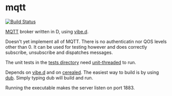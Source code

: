 mqtt
=============
[![Build Status](https://travis-ci.org/atilaneves/mqtt.png?branch=master)](https://travis-ci.org/atilaneves/mqtt)

[MQTT](http://public.dhe.ibm.com/software/dw/webservices/ws-mqtt/mqtt-v3r1.html)
broker written in D, using [vibe.d](https://github.com/rejectedsoftware/vibe.d).

Doesn't yet implement all of MQTT. There is no authenticatin nor QOS levels other than 0.
It can be used for testing however and does correctly subscribe, unsubscribe and
dispatches messages.

The unit tests in the [tests directory](tests) need
[unit-threaded](https://github.com/atilaneves/unit-threaded) to run.

Depends on [vibe.d](https://github.com/rejectedsoftware/vibe.d) and on
[cerealed](https://github.com/atilaneves/cerealed).
The easiest way to build is by using
[dub](https://github.com/rejectedsoftware/dub). Simply typing dub will build and run.

Running the executable makes the server listen on port 1883.